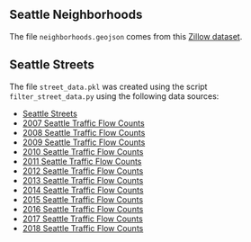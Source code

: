 ## Seattle Neighborhoods

The file `neighborhoods.geojson` comes from this [Zillow dataset](https://data.opendatasoft.com/explore/dataset/zillow-neighborhoods%40public/map/?refine.city=Seattle&location=10,47.6094,-122.33963&basemap=jawg.sunny). 

## Seattle Streets

The file `street_data.pkl` was created using the script `filter_street_data.py` using the following data sources:
* [Seattle Streets](https://data-seattlecitygis.opendata.arcgis.com/datasets/seattle-streets)
* [2007 Seattle Traffic Flow Counts](https://data-seattlecitygis.opendata.arcgis.com/datasets/2007-traffic-flow-counts)
* [2008 Seattle Traffic Flow Counts](https://data-seattlecitygis.opendata.arcgis.com/datasets/2008-traffic-flow-counts)
* [2009 Seattle Traffic Flow Counts](https://data-seattlecitygis.opendata.arcgis.com/datasets/2009-traffic-flow-counts)
* [2010 Seattle Traffic Flow Counts](https://data-seattlecitygis.opendata.arcgis.com/datasets/2010-traffic-flow-counts)
* [2011 Seattle Traffic Flow Counts](https://data-seattlecitygis.opendata.arcgis.com/datasets/2011-traffic-flow-counts)
* [2012 Seattle Traffic Flow Counts](https://data-seattlecitygis.opendata.arcgis.com/datasets/2012-traffic-flow-counts)
* [2013 Seattle Traffic Flow Counts](https://data-seattlecitygis.opendata.arcgis.com/datasets/2013-traffic-flow-counts)
* [2014 Seattle Traffic Flow Counts](https://data-seattlecitygis.opendata.arcgis.com/datasets/2014-traffic-flow-counts)
* [2015 Seattle Traffic Flow Counts](https://data-seattlecitygis.opendata.arcgis.com/datasets/2015-traffic-flow-counts)
* [2016 Seattle Traffic Flow Counts](https://data-seattlecitygis.opendata.arcgis.com/datasets/2016-traffic-flow-counts)
* [2017 Seattle Traffic Flow Counts](https://data-seattlecitygis.opendata.arcgis.com/datasets/2017-traffic-flow-counts)
* [2018 Seattle Traffic Flow Counts](https://data-seattlecitygis.opendata.arcgis.com/datasets/2018-traffic-flow-counts)

